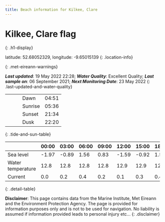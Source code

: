 ```yaml
---
title: Beach information for Kilkee, Clare
---
```

# Kilkee, Clare <span class="material-icons blue-flag" alt="This a Blue Flag beach">flag</span>
{: .h1-display}

latitude: 52.68052329, longitude: -9.65015139
{: .location-info}


{: .met-eireann-warnings}

___Last updated___: 19 May 2022 22:28; ___Water Quality___: Excellent Quality;
___Last sample on___: 06 September 2021; ___Next Monitoring Date___: 23 May 2022
{: .last-updated-and-water-quality}

|   |   |   |   |   |
|---|---|---|---|---|
|   |   |   | Dawn  | 04:51 |
|   |   |   | Sunrise  | 05:36 |
|   |   |   | Sunset  | 21:34 |
|   |   |   | Dusk  | 22:20 |
{: .tide-and-sun-table}

<div></div>

| | 00:00 | 03:00 | 06:00 | 09:00 | 12:00 | 15:00 | 18:00 | 21:00 |
|---|---|---|---|---|---|---|---|---|
| Sea level | -1.97 | -0.89 | 1.56 | 0.83| -1.59 | -0.92 | 1.55 | 1.19 |
| Water temperature | 12.8 | 12.8 | 12.8 | 12.8 | 12.9 | 12.9 | 12.8 | 12.8 |
| Current | 0.0 | 0.2 | 0.4 | 0.2 | 0.1| 0.3 | 0.4 | 0.2 |
{: .detail-table}

__Disclaimer__: This page contains data from the Marine Institute,
Met Eireann and the Environment Protection Agency. The page is provided for
information purposes only and is not to be used for navigation. No liability
is assumed if information provided leads to personal injury etc...
{: .disclaimer}